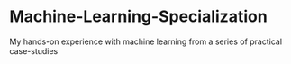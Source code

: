 # Machine-Learning-Specialization
My hands-on experience with machine learning from a series of practical case-studies
